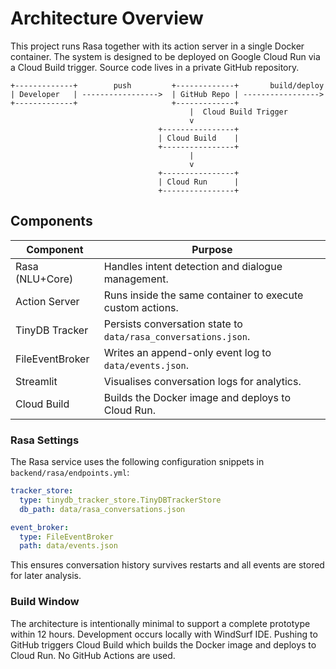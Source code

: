 # Architecture Overview

This project runs Rasa together with its action server in a single Docker
container.  The system is designed to be deployed on Google Cloud Run via a
Cloud Build trigger.  Source code lives in a private GitHub repository.

```
+-------------+        push         +-------------+       build/deploy
| Developer   | ----------------->  | GitHub Repo | ----------------->
+-------------+                     +-------------+                    
                                        |  Cloud Build Trigger       
                                        v
                                 +----------------+
                                 | Cloud Build    |
                                 +----------------+
                                        |
                                        v
                                 +----------------+
                                 | Cloud Run      |
                                 +----------------+
```

## Components

| Component        | Purpose                                                        |
|------------------|----------------------------------------------------------------|
| Rasa (NLU+Core)  | Handles intent detection and dialogue management.              |
| Action Server    | Runs inside the same container to execute custom actions.      |
| TinyDB Tracker   | Persists conversation state to `data/rasa_conversations.json`. |
| FileEventBroker  | Writes an append-only event log to `data/events.json`.         |
| Streamlit        | Visualises conversation logs for analytics.                    |
| Cloud Build      | Builds the Docker image and deploys to Cloud Run.              |

### Rasa Settings

The Rasa service uses the following configuration snippets in
`backend/rasa/endpoints.yml`:

```yaml
tracker_store:
  type: tinydb_tracker_store.TinyDBTrackerStore
  db_path: data/rasa_conversations.json

event_broker:
  type: FileEventBroker
  path: data/events.json
```

This ensures conversation history survives restarts and all events are stored for
later analysis.

### Build Window

The architecture is intentionally minimal to support a complete prototype within
12 hours.  Development occurs locally with WindSurf IDE.  Pushing to GitHub
triggers Cloud Build which builds the Docker image and deploys to Cloud Run.
No GitHub Actions are used.

